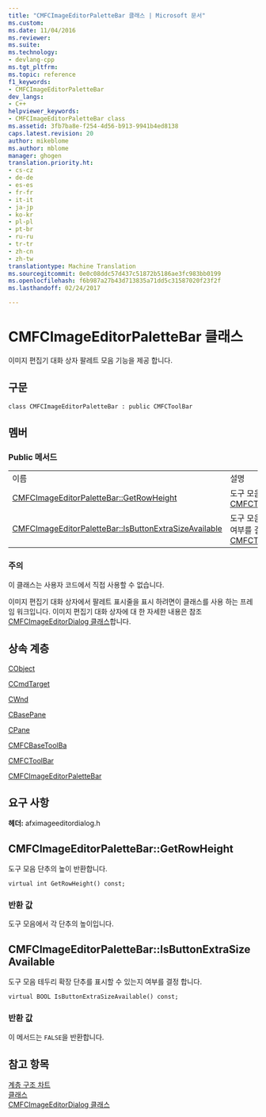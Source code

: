 ```yaml
---
title: "CMFCImageEditorPaletteBar 클래스 | Microsoft 문서"
ms.custom: 
ms.date: 11/04/2016
ms.reviewer: 
ms.suite: 
ms.technology:
- devlang-cpp
ms.tgt_pltfrm: 
ms.topic: reference
f1_keywords:
- CMFCImageEditorPaletteBar
dev_langs:
- C++
helpviewer_keywords:
- CMFCImageEditorPaletteBar class
ms.assetid: 3fb7ba8e-f254-4d56-b913-9941b4ed8138
caps.latest.revision: 20
author: mikeblome
ms.author: mblome
manager: ghogen
translation.priority.ht:
- cs-cz
- de-de
- es-es
- fr-fr
- it-it
- ja-jp
- ko-kr
- pl-pl
- pt-br
- ru-ru
- tr-tr
- zh-cn
- zh-tw
translationtype: Machine Translation
ms.sourcegitcommit: 0e0c08ddc57d437c51872b5186ae3fc983bb0199
ms.openlocfilehash: f6b987a27b43d713835a71dd5c31587020f23f2f
ms.lasthandoff: 02/24/2017

---
```

# <a name="cmfcimageeditorpalettebar-class"></a>CMFCImageEditorPaletteBar 클래스
이미지 편집기 대화 상자 팔레트 모음 기능을 제공 합니다.  
  
## <a name="syntax"></a>구문  
  
```  
class CMFCImageEditorPaletteBar : public CMFCToolBar  
```  
  
## <a name="members"></a>멤버  
  
### <a name="public-methods"></a>Public 메서드  
  
|||  
|-|-|  
|이름|설명|  
|[CMFCImageEditorPaletteBar::GetRowHeight](#getrowheight)|도구 모음 단추의 높이 반환합니다. (재정의 [CMFCToolBar::GetRowHeight](../../mfc/reference/cmfctoolbar-class.md#getrowheight).)|  
|[CMFCImageEditorPaletteBar::IsButtonExtraSizeAvailable](#isbuttonextrasizeavailable)|도구 모음 테두리 확장 단추를 표시할 수 있는지 여부를 결정 합니다. (재정의 [CMFCToolBar::IsButtonExtraSizeAvailable](../../mfc/reference/cmfctoolbar-class.md#isbuttonextrasizeavailable).)|  
  
### <a name="remarks"></a>주의  
 이 클래스는 사용자 코드에서 직접 사용할 수 없습니다.  
  
 이미지 편집기 대화 상자에서 팔레트 표시줄을 표시 하려면이 클래스를 사용 하는 프레임 워크입니다. 이미지 편집기 대화 상자에 대 한 자세한 내용은 참조 [CMFCImageEditorDialog 클래스](../../mfc/reference/cmfcimageeditordialog-class.md)합니다.  
  
## <a name="inheritance-hierarchy"></a>상속 계층  
 [CObject](../../mfc/reference/cobject-class.md)  
  
 [CCmdTarget](../../mfc/reference/ccmdtarget-class.md)  
  
 [CWnd](../../mfc/reference/cwnd-class.md)  
  
 [CBasePane](../../mfc/reference/cbasepane-class.md)  
  
 [CPane](../../mfc/reference/cpane-class.md)  
  
 [CMFCBaseToolBa](../../mfc/reference/cmfcbasetoolbar-class.md)  
  
 [CMFCToolBar](../../mfc/reference/cmfctoolbar-class.md)  
  
 [CMFCImageEditorPaletteBar](../../mfc/reference/cmfcimageeditorpalettebar-class.md)  
  
## <a name="requirements"></a>요구 사항  
 **헤더:** afximageeditordialog.h  
  
##  <a name="a-namegetrowheighta--cmfcimageeditorpalettebargetrowheight"></a><a name="getrowheight"></a>CMFCImageEditorPaletteBar::GetRowHeight  
 도구 모음 단추의 높이 반환합니다.  
  
```  
virtual int GetRowHeight() const;  
```  
  
### <a name="return-value"></a>반환 값  
 도구 모음에서 각 단추의 높이입니다.  
  
##  <a name="a-nameisbuttonextrasizeavailablea--cmfcimageeditorpalettebarisbuttonextrasizeavailable"></a><a name="isbuttonextrasizeavailable"></a>CMFCImageEditorPaletteBar::IsButtonExtraSizeAvailable  
 도구 모음 테두리 확장 단추를 표시할 수 있는지 여부를 결정 합니다.  
  
```  
virtual BOOL IsButtonExtraSizeAvailable() const;  
```  
  
### <a name="return-value"></a>반환 값  
 이 메서드는 `FALSE`을 반환합니다.  
  
## <a name="see-also"></a>참고 항목  
 [계층 구조 차트](../../mfc/hierarchy-chart.md)   
 [클래스](../../mfc/reference/mfc-classes.md)   
 [CMFCImageEditorDialog 클래스](../../mfc/reference/cmfcimageeditordialog-class.md)

